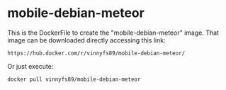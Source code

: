 # mobile-debian-meteor

This is the DockerFile to create the "mobile-debian-meteor" image. That image can be downloaded directly accessing this link:

```
https://hub.docker.com/r/vinnyfs89/mobile-debian-meteor/
```

Or just execute: 

```
docker pull vinnyfs89/mobile-debian-meteor
```
